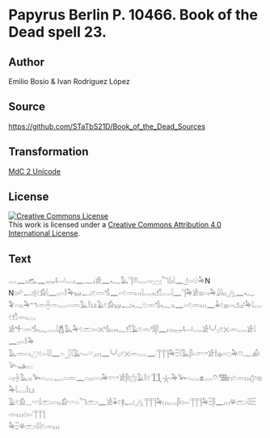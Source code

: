 # Papyrus Berlin P. 10466. Book of the Dead spell 23.

## Author 

Emilio Bosio & Ivan Rodríguez López

## Source 

https://github.com/STaTbS21D/Book_of_the_Dead_Sources

## Transformation 

[MdC 2 Unicode](https://statbs21d.github.io/mdc2unicode.html)

## License 

<a rel="license" href="http://creativecommons.org/licenses/by/4.0/"><img alt="Creative Commons License" style="border-width:0" src="https://i.creativecommons.org/l/by/4.0/88x31.png" /></a><br />This work is licensed under a <a rel="license" href="http://creativecommons.org/licenses/by/4.0/">Creative Commons Attribution 4.0 International License</a>.

## Text 

<hiero><rubrum>𓂋𓈖𓏤𓃹𓈖𓉿𓂡𓂋𓏤𓈖𓊃𓏤𓀀𓈖𓆑𓅓𓊹𓌨𓂋𓏏𓈉𓆓𓌃𓏤𓇋𓈖</rubrum>𓊨𓏏𓇳𓅆N<br>
N𓌷𓂝𓊤𓏲𓀁𓇋𓈖𓊪𓏏𓎛𓅆𓊠𓂝𓏲𓏛𓀜𓈖𓏏𓏲𓏛𓏥𓇋𓂋𓏭𓀸𓂋𓏺𓇋𓈖𓊹𓅆𓀀𓊖𓏏𓏤𓅆𓇍𓇋𓏭𓂻𓈖𓆑<br>
𓅝𓏏𓏭𓅆𓎔𓏛𓐢𓏛𓂋𓏏𓏛𓅓𓎛𓂓𓏺𓄿𓏲𓀁𓊠𓂝𓆑𓏲𓏛𓀜𓆑𓏭𓈖𓏏𓏲𓏛𓏥𓈖𓇓𓏲𓐍𓏏𓏯𓃫𓅆𓇋𓂋𓏲𓀸𓏛𓏤𓂋<br>
𓀀𓍚𓏛𓀜𓆑𓂋𓇋𓆣𓅓𓅆𓏲𓂧𓏏𓏴𓀜𓏥𓆑𓀸𓄿𓏲𓏛𓀜𓋴𓈖𓏥𓉿𓂡𓂋𓏺𓀀𓄋𓊪𓏲𓏴𓏛𓂋𓏺𓀀𓇋𓈖𓊪𓏏𓎛𓅆<br>
𓅓𓏛𓏏𓏤𓈔𓏲𓏏𓇋𓇋𓈖𓏏𓃀𓇋𓄿𓄑𓎺𓈒𓏥𓈖𓄋𓊪𓏲𓏴𓏛𓂋𓈖𓏺𓊹𓊹𓊹𓅆𓏫𓇋𓅓𓋴𓏏𓏌𓎡𓀀𓌂𓐍𓏏𓆇𓅆𓈞𓊃𓀉𓅪𓊛𓏺𓐞<br>
𓏏𓏤𓏶𓅓𓏭𓅨𓏏𓂋𓉻𓏏𓏛𓈖𓏏𓊪𓇯𓅆𓏌𓎡𓀀𓋴𓐠𓄿𓎛𓏲𓃅𓇼𓏺𓅆𓅨𓏏𓂋𓁷𓂋𓄣𓏺𓅢𓏤𓏲𓏛𓏥𓉺𓏌𓊖𓅆𓇋𓂋𓎛𓂓𓏺<br>
𓄿𓏲𓀁𓈓𓎟𓌃𓂧𓏏𓏭𓀁𓎟𓏏𓆓𓂧𓈖𓀀𓇓𓏲𓊢𓂝𓂻𓊹𓊹𓊹𓅆𓏥𓂋𓋴𓇷𓏏𓊹𓊹𓊹𓅆𓏫𓋴𓈖𓏥𓋬𓂧𓇋𓇋𓏫𓏛𓏥𓇷𓏏𓊹𓊹𓊹<br>
𓅆𓏫𓋬𓂧𓇋𓇋𓏲𓏛𓏥<br></hiero>